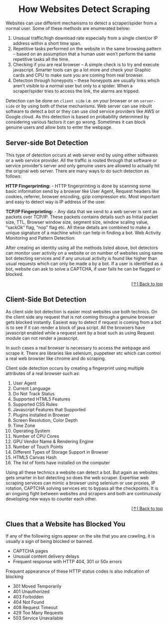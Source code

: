 <div id="top"  align="center">


# How Websites Detect Scraping

</div>


Websites can use different mechanisms to detect a scraper/spider from a normal user. Some of these methods are enumerated below:

1. Unusual traffic/high download rate especially from a single client/or IP address within a short time span.
2. Repetitive tasks performed on the website in the same browsing pattern – based on an assumption that a human user won’t perform the same repetitive tasks all the time.
3. Checking if you are real browser – A simple check is to try and execute javascript. Smarter tools can go a lot more and check your Graphic cards and CPU to make sure you are coming from real browser.
4. Detection through honeypots – these honeypots are usually links which aren’t visible to a normal user but only to a spider. When a scraper/spider tries to access the link, the alarms are tripped.

Detection can be done on `client side` i.e. on your browser or on `server-side` or by using both of these mechanisms. Web server can use inbuilt software to detect a bot or they can use clod service providers like AWS or Google cloud. As this detection is based on probability determined by considering various factors it can go wrong. Sometimes it can block genuine users and allow bots to enter the webpage.
  
## Server-side Bot Detection

This type of detection occurs at web server end by using either softwares or a web service provider. All the traffic is routed through that software or service provider’s server and only genuine users are allowed to actually hit the original web server. There are many ways to do such detection as follows:

**HTTP Fingerprinting:** - HTTP fingerprinting is done by scanning some basic information send by a browser like User Agent, Request headers like cookies, referrer, browser encoding, gzip compression etc. Most important and easy to detect way is IP address of the user.

**TCP/IP Fingerprinting:** - Any data that we send to a web server is sent as packets over TCP/IP. These packets contains details such as Initial packet size, TTL, Browser window size, segment size, window scaling value, “sackOk” flag, “nop” flag etc. All these details are combined to make a unique signature of a machine which can help in finding a bot.
Web Activity Monitoring and Pattern Detection:

After creating an identity using all the methods listed above, bot detectors can monitor user activity on a website or on number of websites using same bot detecting services and if any unusual activity is found like higher than usual requests which can only be made a by a bot. If a user is identified as a bot, website can ask to solve a CAPTCHA, if user fails he can be flagged or blocked.


<div align="right">

[[↑] Back to top](#top)

</div>  


## Client-Side Bot Detection

As client side bot detection is easier most websites use both technics. On the client side any request that is not coming through a genuine browser gets blocked instantly. Easiest way to detect if request is coming from a bot is to see if it can render a block of java script. All the browsers have javascript enabled while a request sent by a boat such as using Request module can not render a javascript.

In such cases a real browser is necessary to access the webpage and scrape it. There are libraries like selenium, puppeteer etc which can control a real web browser like chrome and do scraping.

Client side detection occurs by creating a fingerprint using multiple attributes of a real browser such as:

1. User Agent
2. Current Language
3. Do Not Track Status
4. Supported HTML5 Features
5. Supported CSS Rules
6. Javascript Features that Supported
7. Plugins installed in Browser
8. Screen Resolution, Color Depth
9. Time Zone
10. Operating System
11. Number of CPU Cores
12. GPU Vendor Name & Rendering Engine
13. Number of Touch Points
14. Different Types of Storage Support in Browser
15. HTML5 Canvas Hash
16. The list of fonts have installed on the computer


Using all these technics a website can detect a bot. But again as websites gets smarter in bot detecting so does the web scraper. Expertise web scraping services can mimic a browser using selenium or use proxies, IP rotation, CAPTCHA solving services etc to bypass all the checkpoints. It is an ongoing fight between websites and scrapers and both are continuously developing new ways to counter each other.

<div align="right">

[[↑] Back to top](#top)

</div>  


## Clues that a Website has Blocked You


If any of the following signs appear on the site that you are crawling, it is usually a sign of being blocked or banned.

- CAPTCHA pages
- Unusual content delivery delays
- Frequent response with HTTP 404, 301 or 50x errors

Frequent appearance of these HTTP status codes is also indication of blocking

- 301 Moved Temporarily
- 401 Unauthorized
- 403 Forbidden
- 404 Not Found
- 408 Request Timeout
- 429 Too Many Requests
- 503 Service Unavailable
